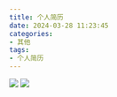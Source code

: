 ```yaml
---
title: 个人简历
date: 2024-03-28 11:23:45
categories: 
- 其他 
tags:
- 个人简历
---
```



![](/pic/其他/个人简历/1.JPEG)
![](/pic/其他/个人简历/2.JPEG)